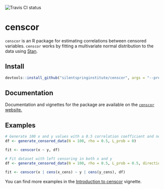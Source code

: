 ![Travis CI status](https://travis-ci.org/SilentSpringInstitute/censcor.svg?branch=master)

# censcor
`censcor` is an R package for estimating correlations between censored variables. `censcor` works by fitting a multivariate normal distribution to the data using [Stan](http://mc-stan.org).

## Install

```r
devtools::install_github("silentspringinstitute/censcor", args = "--preclean")
```

## Documentation

Documentation and vignettes for the package are available on the [`censcor` website.](https://silentspringinstitute.github.io/censcor)

## Examples

```r
# Generate 100 x and y values with a 0.5 correlation coefficient and no censoring
df <- generate_censored_data(N = 100, rho = 0.5, L_prob = 0)

fit <- censcor(x ~ y, df)

# Fit dataset with left censoring in both x and y
df <- generate_censored_data(N = 100, rho = 0.5, L_prob = 0.5, direction = -1)

fit <- censcor(x | cens(x_cens) ~ y | cens(y_cens), df)

```

You can find more examples in the [Introduction to censcor](https://silentspringinstitute.github.io/censcor/articles/introduction.html) vignette.